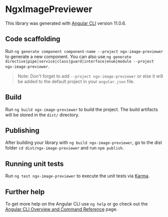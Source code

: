 # NgxImagePreviewer

This library was generated with [Angular CLI](https://github.com/angular/angular-cli) version 11.0.6.

## Code scaffolding

Run `ng generate component component-name --project ngx-image-previewer` to generate a new component. You can also use `ng generate directive|pipe|service|class|guard|interface|enum|module --project ngx-image-previewer`.
> Note: Don't forget to add `--project ngx-image-previewer` or else it will be added to the default project in your `angular.json` file. 

## Build

Run `ng build ngx-image-previewer` to build the project. The build artifacts will be stored in the `dist/` directory.

## Publishing

After building your library with `ng build ngx-image-previewer`, go to the dist folder `cd dist/ngx-image-previewer` and run `npm publish`.

## Running unit tests

Run `ng test ngx-image-previewer` to execute the unit tests via [Karma](https://karma-runner.github.io).

## Further help

To get more help on the Angular CLI use `ng help` or go check out the [Angular CLI Overview and Command Reference](https://angular.io/cli) page.

